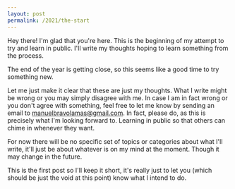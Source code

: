 ```yaml
---
layout: post
permalink: /2021/the-start
---
```

Hey there!
I'm glad that you're here. This is the beginning of my attempt to try and learn in public. I'll write my thoughts hoping to learn something from the process.

The end of the year is getting close, so this seems like a good time to try something new.

Let me just make it clear that these are just my thoughts. What I write might be wrong or you may simply disagree with me. In case I am in fact wrong or you don't agree with something, feel free to let me know by sending an email to [manuelbravolamas@gmail.com](mailto:manuelbravolamas@gmail.com). In fact, please do, as this is precisely what I'm looking forward to. Learning in public so that others can chime in whenever they want.

For now there will be no specific set of topics or categories about what I'll write, it'll just be about whatever is on my mind at the moment. Though it may change in the future.

This is the first post so I'll keep it short, it's really just to let you (which should be just the void at this point) know what I intend to do.